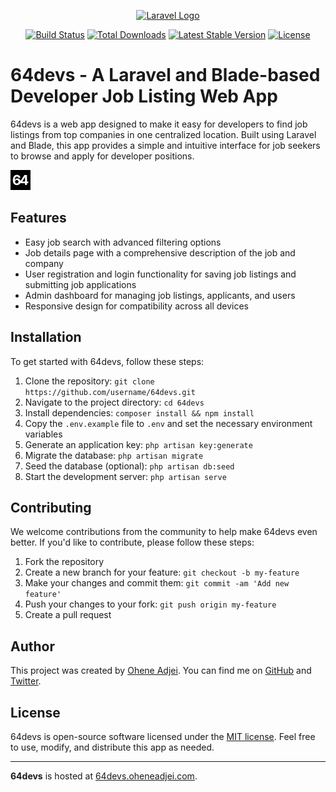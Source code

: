 <p align="center"><a href="https://laravel.com" target="_blank"><img src="https://raw.githubusercontent.com/laravel/art/master/logo-lockup/5%20SVG/2%20CMYK/1%20Full%20Color/laravel-logolockup-cmyk-red.svg" width="400" alt="Laravel Logo"></a></p>

<p align="center">
<a href="https://github.com/laravel/framework/actions"><img src="https://github.com/laravel/framework/workflows/tests/badge.svg" alt="Build Status"></a>
<a href="https://packagist.org/packages/laravel/framework"><img src="https://img.shields.io/packagist/dt/laravel/framework" alt="Total Downloads"></a>
<a href="https://packagist.org/packages/laravel/framework"><img src="https://img.shields.io/packagist/v/laravel/framework" alt="Latest Stable Version"></a>
<a href="https://packagist.org/packages/laravel/framework"><img src="https://img.shields.io/packagist/l/laravel/framework" alt="License"></a>
</p>

# 64devs - A Laravel and Blade-based Developer Job Listing Web App

64devs is a web app designed to make it easy for developers to find job listings from top companies in one centralized location. Built using Laravel and Blade, this app provides a simple and intuitive interface for job seekers to browse and apply for developer positions.

![64devs website](/public/favicon-32x32.png)

## Features

- Easy job search with advanced filtering options
- Job details page with a comprehensive description of the job and company
- User registration and login functionality for saving job listings and submitting job applications
- Admin dashboard for managing job listings, applicants, and users
- Responsive design for compatibility across all devices

## Installation

To get started with 64devs, follow these steps:

1. Clone the repository: `git clone https://github.com/username/64devs.git`
2. Navigate to the project directory: `cd 64devs`
3. Install dependencies: `composer install && npm install`
4. Copy the `.env.example` file to `.env` and set the necessary environment variables
5. Generate an application key: `php artisan key:generate`
6. Migrate the database: `php artisan migrate`
7. Seed the database (optional): `php artisan db:seed`
8. Start the development server: `php artisan serve`

## Contributing

We welcome contributions from the community to help make 64devs even better. If you'd like to contribute, please follow these steps:

1. Fork the repository
2. Create a new branch for your feature: `git checkout -b my-feature`
3. Make your changes and commit them: `git commit -am 'Add new feature'`
4. Push your changes to your fork: `git push origin my-feature`
5. Create a pull request

## Author

This project was created by [Ohene Adjei](https://oheneadjei.com/). You can find me on [GitHub](https://github.com/oheneadj) and [Twitter](https://twitter.com/oheneadj).

## License

64devs is open-source software licensed under the [MIT license](https://opensource.org/licenses/MIT). Feel free to use, modify, and distribute this app as needed.

---

**64devs** is hosted at [64devs.oheneadjei.com](https://64devs.oheneadjei.com).


